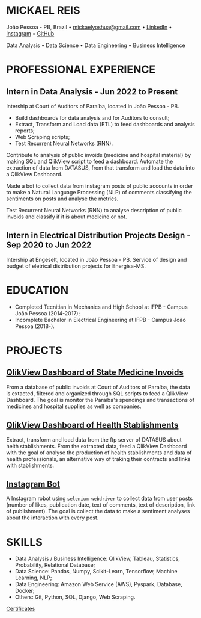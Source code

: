 # MICKAEL REIS
João Pessoa - PB, Brazil • mickaelyoshua@gmail.com • [LinkedIn](https://www.linkedin.com/in/mickaelyoshua/) • [Instagram](https://www.instagram.com/mickaelyoshua/) • [GitHub](https://github.com/mickaelyoshua7674)

Data Analysis • Data Science • Data Engineering • Business Intelligence

# PROFESSIONAL EXPERIENCE
## Intern in Data Analysis - Jun 2022 to Present
Intership at Court of Auditors of Paraíba, located in João Pessoa - PB.

* Build dashboards for data analysis and for Auditors to consult;
* Extract, Transform and Load data (ETL) to feed dashboards and analysis reports;
* Web Scraping scripts;
* Test Recurrent Neural Networks (RNN).

Contribute to analysis of public invoids (medicine and hospital material) by making SQL and QlikView script to feed a dashboard. Automate the extraction of data from DATASUS, from that transform and load the data into a QlikView Dashboard.

Made a bot to collect data from instagram posts of public accounts in order to make a Natural Language Processing (NLP) of comments classifying the sentiments on posts and analyse the metrics.

Test Recurrent Neural Networks (RNN) to analyse description of public invoids and classify if it is about medicine or not.

## Intern in Electrical Distribution Projects Design - Sep 2020 to Jun 2022
Intership at Engeselt, located in João Pessoa - PB. Service of design and budget of eletrical distribution projects for Energisa-MS.

# EDUCATION
* Completed Tecnitian in Mechanics and High School at IFPB - Campus João Pessoa (2014-2017);
* Incomplete Bachalor in Electrical Engineering at IFPB - Campus João Pessoa (2018-).

# PROJECTS
## [QlikView Dashboard of State Medicine Invoids](https://github.com/mickaelyoshua7674/qlikview_dashboard_for_medicine_invoids)
From a database of public invoids at Court of Auditors of Paraíba, the data is extacted, filtered and organized through SQL scripts to feed a QlikView Dashboard. The goal is monitor the Paraíba's spendings and transactions of medicines and hospital supplies as well as companies.

## [QlikView Dashboard of Health Stablishments](https://github.com/mickaelyoshua7674/datasus_health_stablishments)
Extract, transform and load data from the ftp server of DATASUS about helth stablishments. From the extracted data, feed a QlikView Dashboard with the goal of analyse the production of health stablishments and data of health professionals, an alternative way of traking their contracts and links with stablishments.

## [Instagram Bot](https://github.com/mickaelyoshua7674/insta_feed_data)
A Instagram robot using `selenium webdriver` to collect data from user posts (number of likes, publication date, text of comments, text of description, link of publishment). The goal is collect the data to make a sentiment analyses about the interaction with every post.

# SKILLS
* Data Analysis / Business Intelligence: QlikView, Tableau, Statistics, Probability, Relational Database;
* Data Science: Pandas, Numpy, Scikit-Learn, Tensorflow, Machine Learning, NLP;
* Data Engineering: Amazon Web Service (AWS), Pyspark, Database, Docker;
* Others: Git, Python, SQL, Django, Web Scraping.

[Certificates](https://www.linkedin.com/in/mickaelyoshua/details/certifications/)

